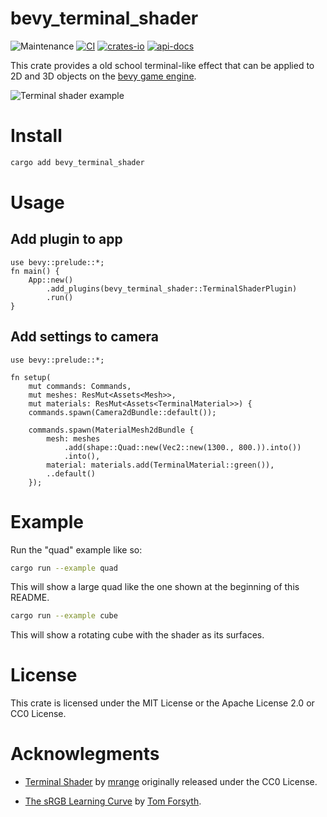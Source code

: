 # bevy_terminal_shader
![Maintenance](https://img.shields.io/badge/maintenance-actively--developed-brightgreen.svg)
[![CI](https://github.com/shanecelis/bevy_terminal_shader/actions/workflows/rust.yml/badge.svg)](https://github.com/shanecelis/bevy_terminal_shader/actions)
  [![crates-io](https://img.shields.io/crates/v/bevy_terminal_shader.svg)](https://crates.io/crates/bevy_terminal_shader)
  [![api-docs](https://docs.rs/bevy_terminal_shader/badge.svg)](https://docs.rs/bevy_terminal_shader)

This crate provides a old school terminal-like effect that can be applied to 2D
and 3D objects on the [bevy game engine](https://bevyengine.org).

![Terminal shader example](https://github.com/shanecelis/bevy_terminal_shader/assets/54390/05308e0a-439f-4ae8-9aa2-07144222aa3e)

# Install

``` sh
cargo add bevy_terminal_shader
```

# Usage

## Add plugin to app
```compile
use bevy::prelude::*;
fn main() {
    App::new()
        .add_plugins(bevy_terminal_shader::TerminalShaderPlugin)
        .run()
}
```

## Add settings to camera

```compile
use bevy::prelude::*;

fn setup(
    mut commands: Commands,
    mut meshes: ResMut<Assets<Mesh>>,
    mut materials: ResMut<Assets<TerminalMaterial>>) {
    commands.spawn(Camera2dBundle::default());
    
    commands.spawn(MaterialMesh2dBundle {
        mesh: meshes
            .add(shape::Quad::new(Vec2::new(1300., 800.)).into())
            .into(),
        material: materials.add(TerminalMaterial::green()),
        ..default()
    });
```

# Example

Run the "quad" example like so:

``` sh
cargo run --example quad
```

This will show a large quad like the one shown at the beginning of this README.

``` sh
cargo run --example cube
```

This will show a rotating cube with the shader as its surfaces.

# License

This crate is licensed under the MIT License or the Apache License 2.0 or CC0 License.

# Acknowlegments

* [Terminal Shader](https://www.shadertoy.com/view/DdSGzy) by [mrange](https://www.shadertoy.com/user/mrange) originally released under the CC0 License.

* [The sRGB Learning Curve](https://medium.com/@tomforsyth/the-srgb-learning-curve-773b7f68cf7a) by [Tom Forsyth](https://mastodon.gamedev.place/@TomF).
